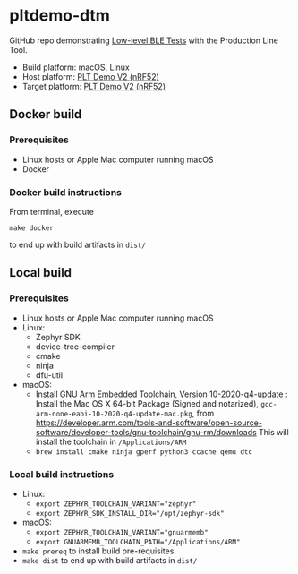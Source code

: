 # pltdemo-dtm

GitHub repo demonstrating 
[Low-level BLE Tests](https://docs.pltcloud.com/TestPlanReference/command/ble_test/)
with the
Production Line Tool.

- Build platform: macOS, Linux
- Host platform: [PLT Demo V2 (nRF52)](https://docs.pltcloud.com/acc/pltdemov2/)
- Target platform: [PLT Demo V2 (nRF52)](https://docs.pltcloud.com/acc/pltdemov2/)

## Docker build

### Prerequisites

- Linux hosts or Apple Mac computer running macOS
- Docker

### Docker build instructions

From terminal, execute

```
make docker
```

to end up with build artifacts in `dist/`

## Local build

### Prerequisites

- Linux hosts or Apple Mac computer running macOS
- Linux:
    - Zephyr SDK
    - device-tree-compiler
    - cmake
    - ninja
    - dfu-util
- macOS:
    - Install GNU Arm Embedded Toolchain, Version 10-2020-q4-update :
      Install the Mac OS X 64-bit Package (Signed and notarized),
      `gcc-arm-none-eabi-10-2020-q4-update-mac.pkg`, from
      https://developer.arm.com/tools-and-software/open-source-software/developer-tools/gnu-toolchain/gnu-rm/downloads
      This will install the toolchain in `/Applications/ARM`
    - `brew install cmake ninja gperf python3 ccache qemu dtc`

### Local build instructions

- Linux:
    - `export ZEPHYR_TOOLCHAIN_VARIANT="zephyr"`
    - `export ZEPHYR_SDK_INSTALL_DIR="/opt/zephyr-sdk"`
- macOS:
    - `export ZEPHYR_TOOLCHAIN_VARIANT="gnuarmemb"`
    - `export GNUARMEMB_TOOLCHAIN_PATH="/Applications/ARM"`
- `make prereq` to install build pre-requisites
- `make dist` to end up with build artifacts in `dist/`
